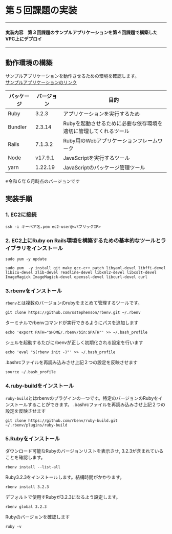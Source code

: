 # 第５回課題の実装

---
#### 実装内容　第３回課題のサンプルアプリケーションを第４回課題で構築したVPC上にデプロイ

---

## 動作環境の構築
サンプルアプリケーションを動作させるための環境を確認します。  
[サンプルアプリケーションのリンク](https://github.com/yuta-ushijima/raisetech-live8-sample-app)

| パッケージ   | バージョン | 目的                                 |
|---------|-------|------------------------------------|
| Ruby    |3.2.3| アプリケーションを実行するため                    |
| Bundler |2.3.14| Rubyを起動させるために必要な依存環境を適切に管理してくれるツール |
| Rails   |7.1.3.2| Ruby用のWebアプリケーションフレームワーク           |
| Node    |v17.9.1| JavaScriptを実行するツール                 |
| yarn    |1.22.19| JavaScriptのパッケージ管理ツール              |
※令和６年６月時点のバージョンです

## 実装手順
### 1. EC2に接続
```
ssh -i キーペア名.pem ec2-user@<パブリックIP>
```
### 2. EC2上にRuby on Rails環境を構築するための基本的なツールとライブラリをインストール
```
sudo yum -y update
```
```
sudo yum  -y install git make gcc-c++ patch libyaml-devel libffi-devel libicu-devel zlib-devel readline-devel libxml2-devel libxslt-devel ImageMagick ImageMagick-devel openssl-devel libcurl-devel curl
```
### 3.rbenvをインストール 
`rbenv`とは複数のバージョンのrubyをまとめて管理するツールです。
```
git clone https://github.com/sstephenson/rbenv.git ~/.rbenv
```
ターミナルでrbenvコマンドが実行できるようにパスを追加します
```
echo 'export PATH="$HOME/.rbenv/bin:$PATH"' >> ~/.bash_profile
```
シェルを起動するたびにrbenvが正しく初期化される設定を行います
```
echo 'eval "$(rbenv init -)"' >> ~/.bash_profile
```
.bashrcファイルを再読み込みさせ上記２つの設定を反映させます
```
source ~/.bash_profile
```
### 4.ruby-buildをインストール
`ruby-build`とはrbenvのプラグインの一つです。特定のバージョンのRubyをインストールすることができます。
.bashrcファイルを再読み込みさせ上記２つの設定を反映させます
```
git clone https://github.com/rbenv/ruby-build.git ~/.rbenv/plugins/ruby-build
```
### 5.Rubyをインストール
ダウンロード可能なRubyのバージョンリストを表示させ,
3.2.3が含まれていることを確認します。
```
rbenv install --list-all
```
Ruby3.2.3をインストールします。結構時間がかかります。
```
rbenv install 3.2.3
```
デフォルトで使用すRubyが3.2.3になるよう設定します。
```
rbenv global 3.2.3
```
Rubyのバージョンを確認します
```
ruby -v
```